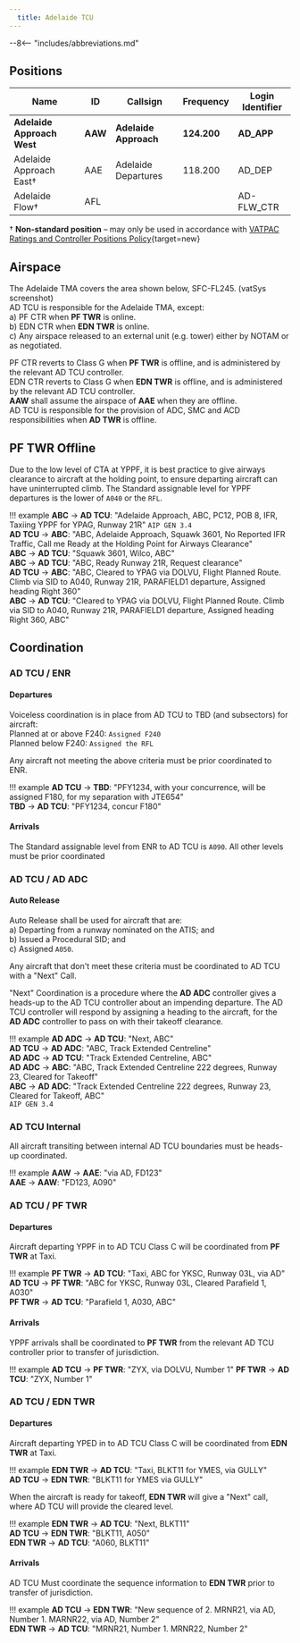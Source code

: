 ```yaml
---
  title: Adelaide TCU
---
```


--8<-- "includes/abbreviations.md"

## Positions

| Name               | ID      | Callsign       | Frequency        | Login Identifier              |
| ------------------ | --------------| -------------- | ---------------- | --------------------------------------|
| **Adelaide Approach West**    |**AAW**| **Adelaide Approach**   | **124.200**         | **AD_APP**                                   |
| Adelaide Approach East†    |AAE| Adelaide Departures  | 118.200         | AD_DEP          |
| Adelaide Flow†        |AFL|                |          | AD-FLW_CTR                               |

† **Non-standard position** – may only be used in accordance with [VATPAC Ratings and Controller Positions Policy](https://cdn.vatpac.org/documents/policy/Controller+Positions+and+Ratings+Policy+v5.2.pdf){target=new}

## Airspace
The Adelaide TMA covers the area shown below, SFC-FL245. (vatSys screenshot)   
AD TCU is responsible for the Adelaide TMA, except:    
a) PF CTR when **PF TWR** is online.  
b) EDN CTR when **EDN TWR** is online.  
c) Any airspace released to an external unit (e.g. tower) either by NOTAM or as negotiated.

PF CTR reverts to Class G when **PF TWR** is offline, and is administered by the relevant AD TCU controller.    
EDN CTR reverts to Class G when **EDN TWR** is offline, and is administered by the relevant AD TCU controller.  
**AAW** shall assume the airspace of **AAE** when they are offline.  
AD TCU is responsible for the provision of ADC, SMC and ACD responsibilities when **AD TWR** is offline.


## PF TWR Offline
Due to the low level of CTA at YPPF, it is best practice to give airways clearance to aircraft at the holding point, to ensure departing aircraft can have uninterrupted climb. The Standard assignable level for YPPF departures is the lower of `A040` or the `RFL`.

!!! example
    **ABC** -> **AD TCU**: "Adelaide Approach, ABC, PC12, POB 8, IFR, Taxiing YPPF for YPAG, Runway 21R" `AIP GEN 3.4`  
    **AD TCU** -> **ABC**: "ABC, Adelaide Approach, Squawk 3601, No Reported IFR Traffic, Call me Ready at the Holding Point for Airways Clearance"  
    **ABC** -> **AD TCU**: "Squawk 3601, Wilco, ABC"  
    **ABC** -> **AD TCU**: "ABC, Ready Runway 21R, Request clearance"  
    **AD TCU** -> **ABC**: "ABC, Cleared to YPAG via DOLVU, Flight Planned Route. Climb via SID to A040, Runway 21R, PARAFIELD1 departure, Assigned heading Right 360"  
    **ABC** -> **AD TCU**: "Cleared to YPAG via DOLVU, Flight Planned Route. Climb via SID to A040, Runway 21R, PARAFIELD1 departure, Assigned heading Right 360, ABC" 

## Coordination
### AD TCU / ENR
#### Departures
Voiceless coordination is in place from AD TCU to TBD (and subsectors) for aircraft:  
Planned at or above F240: `Assigned F240`  
Planned below F240: `Assigned the RFL`  

Any aircraft not meeting the above criteria must be prior coordinated to ENR.

!!! example
    **AD TCU** -> **TBD**: "PFY1234, with your concurrence, will be assigned F180, for my separation with JTE654"  
    **TBD** -> **AD TCU**: "PFY1234, concur F180"  

#### Arrivals
The Standard assignable level from ENR to AD TCU is `A090`. All other levels must be prior coordinated

### AD TCU / AD ADC
#### Auto Release

Auto Release shall be used for aircraft that are:    
a) Departing from a runway nominated on the ATIS; and  
b) Issued a Procedural SID; and   
c) Assigned `A050`.

Any aircraft that don't meet these criteria must be coordinated to AD TCU with a "Next" Call.

"Next" Coordination is a procedure where the **AD ADC** controller gives a heads-up to the AD TCU controller about an impending departure. The AD TCU controller will respond by assigning a heading to the aircraft, for the **AD ADC** controller to pass on with their takeoff clearance.

!!! example
    **AD ADC** -> **AD TCU**: "Next, ABC"  
    **AD TCU** -> **AD ADC**: "ABC, Track Extended Centreline"  
    **AD ADC** -> **AD TCU**: "Track Extended Centreline, ABC"  
    **AD ADC** -> **ABC**: "ABC, Track Extended Centreline 222 degrees, Runway 23, Cleared for Takeoff"  
    **ABC** -> **AD ADC**: "Track Extended Centreline 222 degrees, Runway 23, Cleared for Takeoff, ABC"  
    `AIP GEN 3.4`

### AD TCU Internal

All aircraft transiting between internal AD TCU boundaries must be heads-up coordinated.

!!! example
    **AAW** -> **AAE**: "via AD, FD123"  
    **AAE** -> **AAW**: "FD123, A090"   

### AD TCU / PF TWR
#### Departures

Aircraft departing YPPF in to AD TCU Class C will be coordinated from **PF TWR** at Taxi.

!!! example
    **PF TWR** -> **AD TCU**: "Taxi, ABC for YKSC, Runway 03L, via AD"  
    **AD TCU** -> **PF TWR**: "ABC for YKSC, Runway 03L, Cleared Parafield 1, A030"  
    **PF TWR** -> **AD TCU**: "Parafield 1, A030, ABC"  

#### Arrivals
YPPF arrivals shall be coordinated to **PF TWR** from the relevant AD TCU controller prior to transfer of jurisdiction.

!!! example
    **AD TCU** -> **PF TWR**: "ZYX, via DOLVU, Number 1" 
    **PF TWR** -> **AD TCU**: "ZYX, Number 1"  

### AD TCU / EDN TWR
#### Departures

Aircraft departing YPED in to AD TCU Class C will be coordinated from **EDN TWR** at Taxi.

!!! example
    **EDN TWR** -> **AD TCU**: "Taxi, BLKT11 for YMES, via GULLY"  
    **AD TCU** -> **EDN TWR**: "BLKT11 for YMES via GULLY"  

When the aircraft is ready for takeoff, **EDN TWR** will give a "Next" call, where AD TCU will provide the cleared level.

!!! example
    **EDN TWR** -> **AD TCU**: "Next, BLKT11"  
    **AD TCU** -> **EDN TWR**: "BLKT11, A050"  
    **EDN TWR** -> **AD TCU**: "A060, BLKT11"

#### Arrivals
AD TCU Must coordinate the sequence information to **EDN TWR** prior to transfer of jurisdiction.

!!! example
    **AD TCU** -> **EDN TWR**: "New sequence of 2. MRNR21, via AD, Number 1. MARNR22, via AD, Number 2"  
    **EDN TWR** -> **AD TCU**: "MRNR21, Number 1. MRNR22, Number 2"  